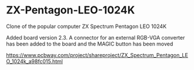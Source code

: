 # ZX-Pentagon-LEO-1024K
Clone of the popular computer ZX Spectrum Pentagon LEO 1024K

Added board version 2.3. A connector for an external RGB-VGA converter has been added to the board and the MAGIC button has been moved


https://www.pcbway.com/project/shareproject/ZX_Spectrum_Pentagon_LEO_1024k_a98fc015.html
